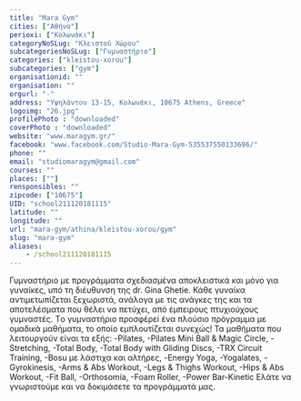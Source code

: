 ```yaml
---
title: "Mara Gym"
cities: ["Αθήνα"]
perioxi: ["Κολωνάκι"]
categoryNoSLug: "Κλειστού Χώρου"
subcategoriesNoSLug: ["Γυμναστήριο"]
categories: ["kleistou-xorou"]
subcategories: ["gym"]
organisationid: ""
organisation: ""
orgurl: "-"
address: "Υψηλάντου 13-15, Κολωνάκι, 10675 Athens, Greece"
logoimg: "26.jpg"
profilePhoto : "downloaded"
coverPhoto : "downloaded"
website: "www.maragym.gr/"
facebook: "www.facebook.com/Studio-Mara-Gym-535537550133696/"
phone: ""
email: "studiomaragym@gmail.com"
courses: ""
places: [""]
rensponsibles: ""
zipcode: ["10675"]
UID: "school211120181115"
latitude: ""
longitude: ""
url: "mara-gym/athina/kleistou-xorou/gym"
slug: "mara-gym"
aliases:
    - /school211120181115
---
```





Γυμναστήριο με προγράμματα σχεδιασμένα αποκλειστικά και μόνο για γυναίκες, υπό τη διέυθυνση της dr. Gina Ghetie. Κάθε γυναίκα αντιμετωπίζεται ξεχωριστά, ανάλογα με τις ανάγκες της και τα αποτελέσματα που θέλει να πετύχει, από έμπειρους πτυχιούχους γυμναστές. Tο γυμναστήριο προσφέρεi ένα πλούσιο πρόγραμμα με ομαδικά μαθήματα, το οποίο εμπλουτίζεται συνεχώς! Τα μαθήματα που λειτουργούν είναι τα εξής: -Pilates, -Pilates Mini Ball &amp; Magic Circle, -Stretching, -Total Body, -Total Body with Gliding Discs, -TRX Circuit Training, -Bosu με λάστιχα και αλτήρες, -Energy Yoga, -Yogalates, -Gyrokinesis, -Arms &amp; Abs Workout, -Legs &amp; Thighs Workout, -Hips &amp; Abs Workout, -Fit Ball, -Orthosomia, -Foam Roller, -Power Bar-Kinetic Ελάτε να γνωριστούμε και να δοκιμάσετε τα προγράμματά μας.